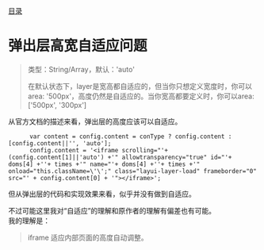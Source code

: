 [目录](./)
# 弹出层高宽自适应问题

>类型：String/Array，默认：'auto'
>
>在默认状态下，layer是宽高都自适应的，但当你只想定义宽度时，你可以area: '500px'，高度仍然是自适应的。当你宽高都要定义时，你可以area: ['500px', '300px']


从官方文档的描述来看，弹出层的高度应该可以自适应。

```
      var content = config.content = conType ? config.content : [config.content||'', 'auto'];
      config.content = '<iframe scrolling="'+ (config.content[1]||'auto') +'" allowtransparency="true" id="'+ doms[4] +''+ times +'" name="'+ doms[4] +''+ times +'" onload="this.className=\'\';" class="layui-layer-load" frameborder="0" src="' + config.content[0] + '"></iframe>';
```

但从弹出层的代码和实现效果来看，似乎并没有做到自适应。

不过可能这里我对“自适应”的理解和原作者的理解有偏差也有可能。  
我的理解是：
>iframe 适应内部页面的高度自动调整。

